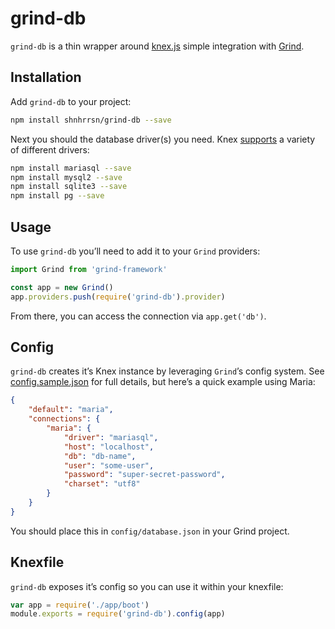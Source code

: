 # grind-db

`grind-db` is a thin wrapper around [knex.js](http://knexjs.org/) simple integration with [Grind](https://github.com/shnhrrsn/grind-framework).

## Installation

Add `grind-db` to your project:

```bash
npm install shnhrrsn/grind-db --save
```

Next you should the database driver(s) you need.  Knex [supports](http://knexjs.org/#Installation-node) a variety of different drivers:


```bash
npm install mariasql --save
npm install mysql2 --save
npm install sqlite3 --save
npm install pg --save
```

## Usage

To use `grind-db` you’ll need to add it to your `Grind` providers:

```js
import Grind from 'grind-framework'

const app = new Grind()
app.providers.push(require('grind-db').provider)
```

From there, you can access the connection via `app.get('db')`.

## Config

`grind-db` creates it’s Knex instance by leveraging `Grind`’s config system.  See [config.sample.json](config.sample.json) for full details, but here’s a quick example using Maria:

```json
{
	"default": "maria",
	"connections": {
		"maria": {
			"driver": "mariasql",
			"host": "localhost",
			"db": "db-name",
			"user": "some-user",
			"password": "super-secret-password",
			"charset": "utf8"
		}
	}
}
```

You should place this in `config/database.json` in your Grind project.

## Knexfile

`grind-db` exposes it’s config so you can use it within your knexfile:

```js
var app = require('./app/boot')
module.exports = require('grind-db').config(app)
```
